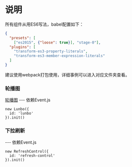 # 说明
所有组件从用ES6写法，babel配置如下：
```json
{
  "presets": [
    ["es2015", {"loose": true}], "stage-0"],
  "plugins": [
    "transform-es3-property-literals",
    "transform-es3-member-expression-literals"
  ]
}
```
建议使用webpack打包使用，详细事例可以进入对应文件夹查看。

### 轮播图
[轮播图](./Lunbo/)
--- 依赖Event.js  

    new Lunbo({
      id: 'lunbo'
    }).init()

### 下拉刷新
--- 依赖Event.js  

    new RefreshControl({
      id: 'refresh-control'
    }).init()
